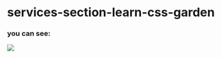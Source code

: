 # services-section-learn-css-garden



### you can see:

<img src="https://github.com/pejmanbtc/services-section-learn-css-garden/assets/95918753/f1561723-a4e0-46a2-9802-eaf12bb66775">
